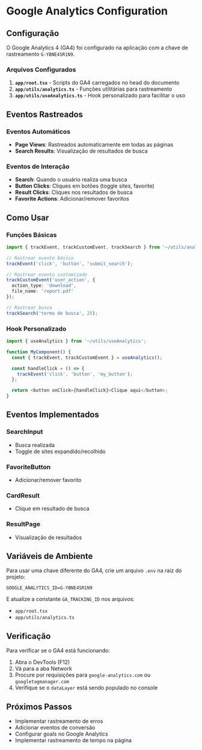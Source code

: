# Google Analytics Configuration

## Configuração

O Google Analytics 4 (GA4) foi configurado na aplicação com a chave de rastreamento `G-YBNE4SR1N9`.

### Arquivos Configurados

1. **`app/root.tsx`** - Scripts do GA4 carregados no head do documento
2. **`app/utils/analytics.ts`** - Funções utilitárias para rastreamento
3. **`app/utils/useAnalytics.ts`** - Hook personalizado para facilitar o uso

## Eventos Rastreados

### Eventos Automáticos
- **Page Views**: Rastreados automaticamente em todas as páginas
- **Search Results**: Visualização de resultados de busca

### Eventos de Interação
- **Search**: Quando o usuário realiza uma busca
- **Button Clicks**: Cliques em botões (toggle sites, favorite)
- **Result Clicks**: Cliques nos resultados de busca
- **Favorite Actions**: Adicionar/remover favoritos

## Como Usar

### Funções Básicas

```typescript
import { trackEvent, trackCustomEvent, trackSearch } from '~/utils/analytics';

// Rastrear evento básico
trackEvent('click', 'button', 'submit_search');

// Rastrear evento customizado
trackCustomEvent('user_action', {
  action_type: 'download',
  file_name: 'report.pdf'
});

// Rastrear busca
trackSearch('termo de busca', 25);
```

### Hook Personalizado

```typescript
import { useAnalytics } from '~/utils/useAnalytics';

function MyComponent() {
  const { trackEvent, trackCustomEvent } = useAnalytics();

  const handleClick = () => {
    trackEvent('click', 'button', 'my_button');
  };

  return <button onClick={handleClick}>Clique aqui</button>;
}
```

## Eventos Implementados

### SearchInput
- Busca realizada
- Toggle de sites expandido/recolhido

### FavoriteButton
- Adicionar/remover favorito

### CardResult
- Clique em resultado de busca

### ResultPage
- Visualização de resultados

## Variáveis de Ambiente

Para usar uma chave diferente do GA4, crie um arquivo `.env` na raiz do projeto:

```env
GOOGLE_ANALYTICS_ID=G-YBNE4SR1N9
```

E atualize a constante `GA_TRACKING_ID` nos arquivos:
- `app/root.tsx`
- `app/utils/analytics.ts`

## Verificação

Para verificar se o GA4 está funcionando:

1. Abra o DevTools (F12)
2. Vá para a aba Network
3. Procure por requisições para `google-analytics.com` ou `googletagmanager.com`
4. Verifique se o `dataLayer` está sendo populado no console

## Próximos Passos

- Implementar rastreamento de erros
- Adicionar eventos de conversão
- Configurar goals no Google Analytics
- Implementar rastreamento de tempo na página 